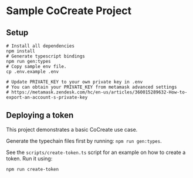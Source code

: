 # Sample CoCreate Project

## Setup

```shell
# Install all dependencies
npm install
# Generate typescript bindings
npm run gen:types
# Copy sample env file.
cp .env.example .env

# Update PRIVATE_KEY to your own private key in .env
# You can obtain your PRIVATE_KEY from metamask advanced settings
# https://metamask.zendesk.com/hc/en-us/articles/360015289632-How-to-export-an-account-s-private-key
```

## Deploying a token

This project demonstrates a basic CoCreate use case.

Generate the typechain files first by running: `npm run gen:types`.

See the `scripts/create-token.ts` script for an example on how to create a token. Run it using:

```shell
npm run create-token
```
